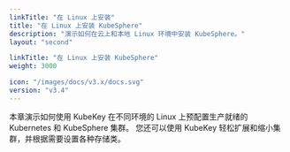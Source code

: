 ```yaml
---
linkTitle: "在 Linux 上安装"
title: "在 Linux 上安装 KubeSphere"
description: "演示如何在云上和本地 Linux 环境中安装 KubeSphere。"
layout: "second"

linkTitle: "在 Linux 上安装 KubeSphere"
weight: 3000

icon: "/images/docs/v3.x/docs.svg"
version: "v3.4"
---
```



本章演示如何使用 KubeKey 在不同环境的 Linux 上预配置生产就绪的 Kubernetes 和 KubeSphere 集群。 您还可以使用 KubeKey 轻松扩展和缩小集群，并根据需要设置各种存储类。
